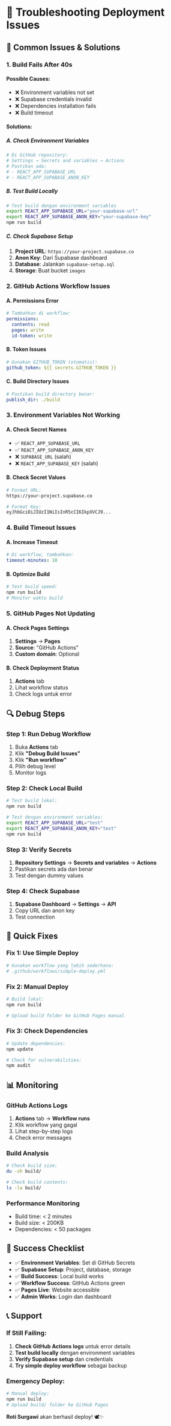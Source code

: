 # 🔧 Troubleshooting Deployment Issues

## 🚨 Common Issues & Solutions

### **1. Build Fails After 40s**

#### **Possible Causes:**
- ❌ Environment variables not set
- ❌ Supabase credentials invalid
- ❌ Dependencies installation fails
- ❌ Build timeout

#### **Solutions:**

##### **A. Check Environment Variables**
```bash
# Di GitHub repository:
# Settings → Secrets and variables → Actions
# Pastikan ada:
# - REACT_APP_SUPABASE_URL
# - REACT_APP_SUPABASE_ANON_KEY
```

##### **B. Test Build Locally**
```bash
# Test build dengan environment variables
export REACT_APP_SUPABASE_URL="your-supabase-url"
export REACT_APP_SUPABASE_ANON_KEY="your-supabase-key"
npm run build
```

##### **C. Check Supabase Setup**
1. **Project URL**: `https://your-project.supabase.co`
2. **Anon Key**: Dari Supabase dashboard
3. **Database**: Jalankan `supabase-setup.sql`
4. **Storage**: Buat bucket `images`

### **2. GitHub Actions Workflow Issues**

#### **A. Permissions Error**
```yaml
# Tambahkan di workflow:
permissions:
  contents: read
  pages: write
  id-token: write
```

#### **B. Token Issues**
```yaml
# Gunakan GITHUB_TOKEN (otomatis):
github_token: ${{ secrets.GITHUB_TOKEN }}
```

#### **C. Build Directory Issues**
```yaml
# Pastikan build directory benar:
publish_dir: ./build
```

### **3. Environment Variables Not Working**

#### **A. Check Secret Names**
- ✅ `REACT_APP_SUPABASE_URL`
- ✅ `REACT_APP_SUPABASE_ANON_KEY`
- ❌ `SUPABASE_URL` (salah)
- ❌ `REACT_APP_SUPABASE_KEY` (salah)

#### **B. Check Secret Values**
```bash
# Format URL:
https://your-project.supabase.co

# Format Key:
eyJhbGciOiJIUzI1NiIsInR5cCI6IkpXVCJ9...
```

### **4. Build Timeout Issues**

#### **A. Increase Timeout**
```yaml
# Di workflow, tambahkan:
timeout-minutes: 10
```

#### **B. Optimize Build**
```bash
# Test build speed:
npm run build
# Monitor waktu build
```

### **5. GitHub Pages Not Updating**

#### **A. Check Pages Settings**
1. **Settings** → **Pages**
2. **Source**: "GitHub Actions"
3. **Custom domain**: Optional

#### **B. Check Deployment Status**
1. **Actions** tab
2. Lihat workflow status
3. Check logs untuk error

## 🔍 Debug Steps

### **Step 1: Run Debug Workflow**
1. Buka **Actions** tab
2. Klik **"Debug Build Issues"**
3. Klik **"Run workflow"**
4. Pilih debug level
5. Monitor logs

### **Step 2: Check Local Build**
```bash
# Test build lokal:
npm run build

# Test dengan environment variables:
export REACT_APP_SUPABASE_URL="test"
export REACT_APP_SUPABASE_ANON_KEY="test"
npm run build
```

### **Step 3: Verify Secrets**
1. **Repository Settings** → **Secrets and variables** → **Actions**
2. Pastikan secrets ada dan benar
3. Test dengan dummy values

### **Step 4: Check Supabase**
1. **Supabase Dashboard** → **Settings** → **API**
2. Copy URL dan anon key
3. Test connection

## 🚀 Quick Fixes

### **Fix 1: Use Simple Deploy**
```yaml
# Gunakan workflow yang lebih sederhana:
# .github/workflows/simple-deploy.yml
```

### **Fix 2: Manual Deploy**
```bash
# Build lokal:
npm run build

# Upload build folder ke GitHub Pages manual
```

### **Fix 3: Check Dependencies**
```bash
# Update dependencies:
npm update

# Check for vulnerabilities:
npm audit
```

## 📊 Monitoring

### **GitHub Actions Logs**
1. **Actions** tab → **Workflow runs**
2. Klik workflow yang gagal
3. Lihat step-by-step logs
4. Check error messages

### **Build Analysis**
```bash
# Check build size:
du -sh build/

# Check build contents:
ls -la build/
```

### **Performance Monitoring**
- Build time: < 2 minutes
- Build size: < 200KB
- Dependencies: < 50 packages

## 🎯 Success Checklist

- ✅ **Environment Variables**: Set di GitHub Secrets
- ✅ **Supabase Setup**: Project, database, storage
- ✅ **Build Success**: Local build works
- ✅ **Workflow Success**: GitHub Actions green
- ✅ **Pages Live**: Website accessible
- ✅ **Admin Works**: Login dan dashboard

## 📞 Support

### **If Still Failing:**
1. **Check GitHub Actions logs** untuk error details
2. **Test build locally** dengan environment variables
3. **Verify Supabase setup** dan credentials
4. **Try simple deploy workflow** sebagai backup

### **Emergency Deploy:**
```bash
# Manual deploy:
npm run build
# Upload build/ folder ke GitHub Pages
```

**Roti Surgawi** akan berhasil deploy! 🕊️✨
